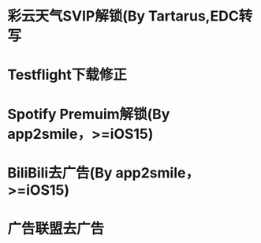 # 彩云天气SVIP解锁(By Tartarus,EDC转写
# Testflight下载修正
# Spotify Premuim解锁(By app2smile，>=iOS15)
# BiliBili去广告(By app2smile，>=iOS15)
# 广告联盟去广告
